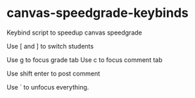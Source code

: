 # canvas-speedgrade-keybinds
Keybind script to speedup canvas speedgrade

Use [ and ] to switch students

Use g to focus grade tab
Use c to focus comment tab

Use shift enter to post comment

Use ` to unfocus everything.
